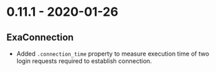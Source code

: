 # 0.11.1 - 2020-01-26

## ExaConnection

- Added `.connection_time` property to measure execution time of two login requests required to establish connection.

